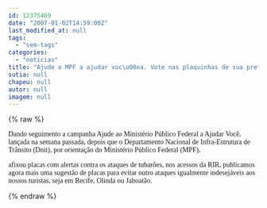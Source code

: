```yaml
---
id: 12375469
date: "2007-01-02T14:59:00Z"
last_modified_at: null
tags:
  - "sem-tags"
categories:
  - "noticias"
title: "Ajude o MPF a ajudar voc\u00ea. Vote nas plaquinhas de sua prefer\u00eancia !"
sutia: null
chapeu: null
autor: null
imagem: null
---
```

{% raw %}
<p><FONT face=Verdana>Dando seguimento a campanha Ajude ao Ministério Público Federal a Ajudar Você, lançada na semana passada, depois que o Departamento Nacional de Infra-Estrutura de Trânsito (Dnit), por orientação do Ministério Público Federal (MPF),</p>
<p> afixou placas com alertas contra os ataques de tubarões, nos acessos da RIR, publicamos agora mais uma sugestão de placas para evitar outro ataques igualmente indesejáveis aos nossos turistas, seja em Recife, Olinda ou Jaboatão.<BR></FONT> </p>
{% endraw %}